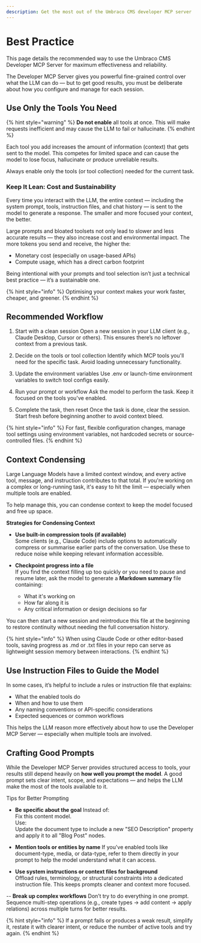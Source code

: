 ```yaml
---
description: Get the most out of the Umbraco CMS developer MCP server
---
```


# Best Practice

This page details the recommended way to use the Umbraco CMS Developer MCP Server for maximum effectiveness and reliability.

The Developer MCP Server gives you powerful fine-grained control over what the LLM can do — but to get good results, you must be deliberate about how you configure and manage for each session.

## Use Only the Tools You Need

{% hint style="warning" %}
**Do not enable** all tools at once. This will make requests inefficient and may cause the LLM to fail or hallucinate.
{% endhint %}

Each tool you add increases the amount of information (context) that gets sent to the model. This competes for limited space and can cause the model to lose focus, hallucinate or produce unreliable results.

Always enable only the tools (or tool collection) needed for the current task.

### Keep It Lean: Cost and Sustainability

Every time you interact with the LLM, the entire context — including the system prompt, tools, instruction files, and chat history — is sent to the model to generate a response. The smaller and more focused your context, the better.

Large prompts and bloated toolsets not only lead to slower and less accurate results — they also increase cost and environmental impact. The more tokens you send and receive, the higher the:

- Monetary cost (especially on usage-based APIs)
- Compute usage, which has a direct carbon footprint

Being intentional with your prompts and tool selection isn’t just a technical best practice — it’s a sustainable one.

{% hint style="info" %}
Optimising your context makes your work faster, cheaper, and greener.
{% endhint %}

## Recommended Workflow

1. Start with a clean session
Open a new session in your LLM client (e.g., Claude Desktop, Cursor or others). This ensures there’s no leftover context from a previous task.

2. Decide on the tools or tool collection
Identify which MCP tools you'll need for the specific task. Avoid loading unnecessary functionality.

3. Update the environment variables
Use .env or launch-time environment variables to switch tool configs easily.

4. Run your prompt or workflow
Ask the model to perform the task. Keep it focused on the tools you've enabled.

5. Complete the task, then reset
Once the task is done, clear the session. Start fresh before beginning another to avoid context bleed.

{% hint style="info" %}
For fast, flexible configuration changes, manage tool settings using environment variables, not hardcoded secrets or source-controlled files.
{% endhint %}

## Context Condensing

Large Language Models have a limited context window, and every active tool, message, and instruction contributes to that total. If you're working on a complex or long-running task, it's easy to hit the limit — especially when multiple tools are enabled.

To help manage this, you can condense context to keep the model focused and free up space.

**Strategies for Condensing Context**

- **Use built-in compression tools (if available)**  
Some clients (e.g., Claude Code) include options to automatically compress or summarise earlier parts of the conversation. Use these to reduce noise while keeping relevant information accessible.

- **Checkpoint progress into a file**  
If you find the context filling up too quickly or you need to pause and resume later, ask the model to generate a **Markdown summary** file containing:

    - What it's working on
    - How far along it is
    - Any critical information or design decisions so far

You can then start a new session and reintroduce this file at the beginning to restore continuity without needing the full conversation history.

{% hint style="info" %}
When using Claude Code or other editor-based tools, saving progress as .md or .txt files in your repo can serve as lightweight session memory between interactions.
{% endhint %}

## Use Instruction Files to Guide the Model

In some cases, it’s helpful to include a rules or instruction file that explains:

- What the enabled tools do
- When and how to use them
- Any naming conventions or API-specific considerations
- Expected sequences or common workflows

This helps the LLM reason more effectively about how to use the Developer MCP Server — especially when multiple tools are involved.

## Crafting Good Prompts

While the Developer MCP Server provides structured access to tools, your results still depend heavily on **how well you prompt the model**. A good prompt sets clear intent, scope, and expectations — and helps the LLM make the most of the tools available to it.

Tips for Better Prompting

- **Be specific about the goal** 
Instead of:  
Fix this content model.  
Use:  
Update the document type to include a new "SEO Description" property and apply it to all "Blog Post" nodes.

- **Mention tools or entities by name**
If you've enabled tools like document-type, media, or data-type, refer to them directly in your prompt to help the model understand what it can access.

- **Use system instructions or context files for background**  
Offload rules, terminology, or structural constraints into a dedicated instruction file. This keeps prompts cleaner and context more focused.

-- **Break up complex workflows**
Don’t try to do everything in one prompt. Sequence multi-step operations (e.g., create types → add content → apply relations) across multiple turns for better results.

{% hint style="info" %}
If a prompt fails or produces a weak result, simplify it, restate it with clearer intent, or reduce the number of active tools and try again.
{% endhint %}